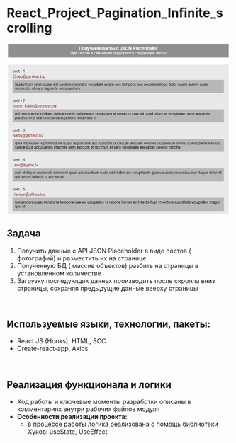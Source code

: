 # React_Project_Pagination_Infinite_scrolling


 
![alt text](https://github.com/AntonioMikhailov/AntonioMikhailov/blob/main/assets/pagination-scroll-posts.jpg)
## Задача
1. Получить данные с API JSON Placeholder в виде постов  ( фотографий) и разместить их на странице.
2.  Полученную БД ( массив объектов) разбить на страницы в установленном количестве
3. Загрузку последующих даннех производить после скролла вниз страницы, сохраняя предыдущие данные вверху страницы 
  

&nbsp;
## Используемые языки, технологии, пакеты:
-	React JS (Hooks), HTML, SСС
- Create-react-app, Axios

&nbsp;
## Реализация функционала и логики
-	Ход работы и ключевые моменты разработки описаны в комментариях внутри рабочих файлов модуля 
- **Особенности реализации проекта:**
     -	в процессе работы логика реализована с помощь библиотеки  Хуков:  useState, UseEffect  
  
    
